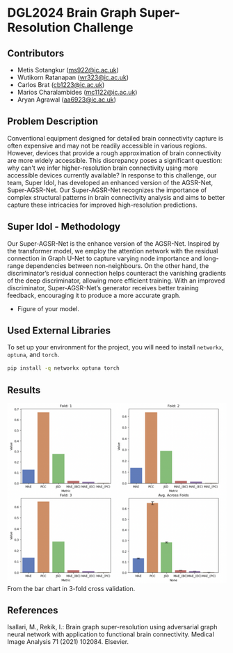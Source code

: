 # DGL2024 Brain Graph Super-Resolution Challenge

## Contributors

- Metis Sotangkur (ms922@ic.ac.uk)
- Wutikorn Ratanapan (wr323@ic.ac.uk)
- Carlos Brat (cb1223@ic.ac.uk)
- Marios Charalambides (mc1122@ic.ac.uk)
- Aryan Agrawal (aa6923@ic.ac.uk)

## Problem Description

Conventional equipment designed for detailed brain connectivity capture is often expensive and may not be readily accessible in various regions. However, devices that provide a rough approximation of brain connectivity are more widely accessible. This discrepancy poses a significant question: why can't we infer higher-resolution brain connectivity using more accessible devices currently available? In response to this challenge, our team, Super Idol, has developed an enhanced version of the AGSR-Net, Super-AGSR-Net. Our Super-AGSR-Net recognizes the importance of complex structural patterns in brain connectivity analysis and aims to better capture these intricacies for improved high-resolution predictions.

## Super Idol - Methodology

Our Super-AGSR-Net is the enhance version of the AGSR-Net. Inspired by the transformer model, we employ the attention network with the residual connection in Graph U-Net to capture varying node importance and long-range dependencies between non-neighbours. On the other hand, the discriminator’s residual connection helps counteract the vanishing gradients of the deep discriminator, allowing more efficient training. With an improved discriminator, Super-AGSR-Net’s generator receives better training feedback, encouraging it to produce a more accurate graph.


- Figure of your model.

## Used External Libraries

To set up your environment for the project, you will need to install `networkx`, `optuna`, and `torch`.

```bash
pip install -q networkx optuna torch  
```

## Results
![AGR-Net pipeline](/imgs/bar_plot.png)
From the bar chart in 3-fold cross validation.


## References
Isallari, M., Rekik, I.: Brain graph super-resolution using adversarial graph neural network with application to functional brain connectivity. Medical Image Analysis 71 (2021) 102084. Elsevier.
